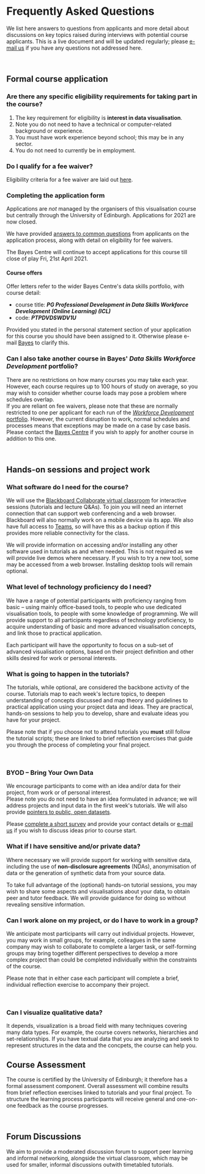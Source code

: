 # Frequently Asked Questions

We list here answers to questions from applicants and more detail about discussions on key topics raised during interviews with potential course applicants. This is a live document and will be updated regularly; please [e-mail us](mailto:datascimanu@gmail.com ) if you have any questions not addressed here. 
<p>&nbsp;</p>


## Formal course application 

### Are there any specific eligibility requirements for taking part in the course?

1. The key requirement for eligibility is __interest in data visualisation__. 
1. Note you do not need to have a technical or computer-related background or experience.
1. You must have work experience beyond school; this may be in any sector. 
1. You do not need to currently be in employment. 

### Do I qualify for a fee waiver?

Eligibility criteria for a fee waiver are laid out [here](entry.html).

### Completing the application form

Applications are _not_ managed by the organisers of this visualisation course but centrally through the University of Edinburgh. Applications for 2021 are now closed.
<!-- The [course application is open](https://www.ed.ac.uk/bayes/about-us/our-work/education/workforce-development/how-to-apply).--> 

We have provided [answers to common questions](how_to_apply.md) from applicants on the application process, along with detail on eligibility for fee waivers.

The Bayes Centre will continue to accept applications for this course till close of play Fri, 21st April 2021. 

#### Course offers

Offer letters refer to the wider Bayes Centre's data skills portfolio, with course detail:
  * course title: ***PG Professional Development in Data Skills Workforce Development (Online Learning) (ICL)***
  * code:  ***PTPDVDSWDV1U***  

Provided you stated in the personal statement section of your application for this course you should have been assigned to it. Otherwise please e-mail [Bayes](mailto:bayes-training@ed.ac.uk) to clarify this.


### Can I also take another course in Bayes' _Data Skills Workforce Development_ portfolio?

There are no restrictions on how many courses you may take each year. However, each course requires up to 100 hours of study on average, so you may wish to consider whether course loads may pose a problem where schedules overlap.  
If you are reliant on fee waivers, please note that these are normally restricted to one per applicant for each run of the [_Workforce Development_ portfolio](https://www.ed.ac.uk/bayes/about-us/our-work/education/workforce-development). However, the current disruption to work, normal schedules and processes means that exceptions may be made on a case by case basis. Please contact the [Bayes Centre](mailto:bayes-training@ed.ac.uk) if you wish to apply for another course in addition to this one. 
<p>&nbsp;</p>


## Hands-on sessions and project work

### What software do I need for the course?

We will use the [Blackboard Collaborate virtual classroom](http://www.ed.ac.uk/is/collaborate) for interactive sessions (tutorials and lecture Q&amp;As). To join you will need an internet connection that can support web conferencing and a web browser. Blackboard will also normally work on a mobile device via its app. 
We also have full access to [Teams](https://www.microsoft.com/en-gb/microsoft-teams/free#office-CustomSpacingTemplate-nifj37h), so will have this as a backup option if this provides more reliable connectivity for the class. 

We will provide information on accessing and/or installing any other software used in tutorials as and when needed. This is not required as we will provide live demos where necessary. If you wish to try a new tool, some may be accessed from a web browser. Installing desktop tools will remain optional. 


### What level of technology proficiency do I need?

We have a range of potential participants with proficiency ranging from basic &ndash; using mainly office-based tools, to people who use dedicated visualisation tools, to people with some knowledge of programming. We will provide support to all participants regardless of technology proficiency, to acquire understanding of basic and more advanced visualisation concepts, and link those to practical application. 

Each participant will have the opportunity to focus on a sub-set of advanced visualisation options, based on their project definition and other skills desired for work or personal interests. 


### What is going to happen in the tutorials? 

The tutorials, while optional, are considered the backbone activity of the course. Tutorials map to each week's lecture topics, to deepen understanding of concepts discussed and map theory and guidelines to practical application using your project data and ideas. They are practical, hands-on sessions to help you to develop, share and evaluate ideas you have for your project.  

Please note that if you choose not to attend tutorials you **must** still follow the tutorial scripts; these are linked to brief reflection exercises that guide you through the process of completing your final project. 
<p>&nbsp;</p>


### BYOD &ndash; Bring Your Own Data 

We encourage participants to come with an idea and/or data for their project, from work or of personal interest.  
Please note you do not need to have an idea formulated in advance; we will address projects and input data in the first week's tutorials. We will also provide [pointers to public, open datasets](organisation.md#byod).

Please [complete a short survey](https://forms.gle/4Z6wTZkoHMsNL5Yu5) and provide your contact details or [e-mail us](mailto:datascimanu@gmail.com ) if you wish to discuss ideas prior to course start. 


### What if I have sensitive and/or private data? 

Where necessary we will provide support for working with sensitive data, including the use of __non-disclosure agreements__ (NDAs), anonymisation of data or the generation of synthetic data from your source data. 

To take full advantage of the (optional) hands-on tutorial sessions, you may wish to share some aspects and visualisations about your data, to obtain peer and tutor feedback. We will provide guidance for doing so without revealing sensitive information. 

### Can I work alone on my project, or do I have to work in a group? 

We anticipate most participants will carry out individual projects. However, you may work in small groups, for example, colleagues in the same company may wish to collaborate to complete a larger task, or self-forming groups may bring together different perspectives to develop a more complex project than could be completed individually within the constraints of the course. 

Please note that in either case each participant will complete a brief, individual reflection exercise to accompany their project.
<p>&nbsp;</p>

### Can I visualize qualitative data? 

It depends, visualization is a broad field with many techniques covering many data types. For example, the course covers networks, hierarchies and set-relationships. If you have textual data that you are analyzing and seek to represent structures in the data and the concpets, the course can help you. 


## Course Assessment

The course is certified by the University of Edinburgh; it therefore has a formal assessment component. Overall assessment will combine results from brief reflection exercises linked to tutorials and your final project. To structure the learning process participants will receive general and one-on-one feedback as the course progresses.
<p>&nbsp;</p>


## Forum Discussions

We aim to provide a moderated discussion forum to support peer learning and informal networking, alongside the virtual classroom, which may be used for smaller, informal discussions outwith timetabled tutorials. 
<p>&nbsp;</p>
